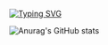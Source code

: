 [![Typing SVG](https://readme-typing-svg.demolab.com?font=Fira+Code&pause=1000&repeat=false&width=435&lines=%F0%9F%91%8B+Hello+World%2C+I'm+Aiden;%F0%9F%91%80+I%E2%80%99m+interested+in+Python;%F0%9F%8C%B1+I%E2%80%99m+currently+learning+Cyber+Security)](https://git.io/typing-svg)

![Anurag's GitHub stats](https://github-readme-stats.vercel.app/api?username=aiden-l&theme=merko&show_icons=true)
